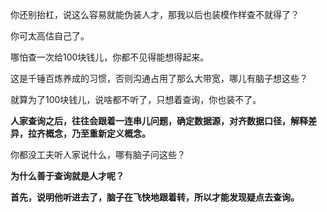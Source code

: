 你还别抬杠，说这么容易就能伪装人才，那我以后也装模作样查不就得了？

你可太高估自己了。

哪怕查一次给100块钱儿，你都不见得能想得起来。

这是千锤百炼养成的习惯，否则沟通占用了那么大带宽，哪儿有脑子想这些？

就算为了100块钱儿，说啥都不听了，只想着查询，你也装不了。

**人家查询之后，往往会跟着一连串儿问题，确定数据源，对齐数据口径，解释差异，拉齐概念，乃至重新定义概念。**

你都没工夫听人家说什么，哪有脑子问这些？

**为什么善于查询就是人才呢？**

**首先，说明他听进去了，脑子在飞快地跟着转，所以才能发现疑点去查询。**

